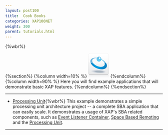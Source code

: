 ```yaml
---
layout: post100
title:  Cook Books
categories: XAP100NET
weight: 300
parent: tutorials.html
---
```


 {%wbr%}

 {%section%}
 {%column width=10% %}
 ![data-access.jpg](/attachment_files/subject/data-access.png)
 {%endcolumn%}
 {%column width=90% %}
 Here you will find example applications that will demonstrate basic XAP features.
 {%endcolumn%}
 {%endsection%}

 <hr/>

 - [Processing Unit](./dotnet-your-first-xtp-application.html){%wbr%}
 This example demonstrates a simple processing unit architecture project -- a complete SBA application that can easily scale. It demonstrates a usage of XAP's SBA related components, such as [Event Listener Container](./event-processing.html), [Space Based Remoting](./space-based-remoting-overview.html) and the [Processing Unit](./the-processing-unit-overview.html).



 <hr/>
